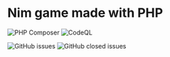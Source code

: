 # Nim game made with PHP
![PHP Composer](https://github.com/Sintuz/Nim/workflows/PHP%20Composer/badge.svg) ![CodeQL](https://github.com/Sintuz/Nim/workflows/CodeQL/badge.svg)

![GitHub issues](https://img.shields.io/github/issues-raw/sintuz/nim?color=red&style=plastic) ![GitHub closed issues](https://img.shields.io/github/issues-closed-raw/sintuz/nim?color=green&style=plastic)
